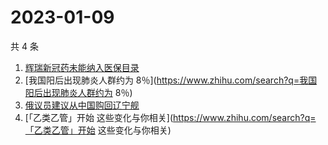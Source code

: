 # 2023-01-09

共 4 条

<!-- BEGIN -->
<!-- 最后更新时间 Mon Jan 09 2023 14:15:42 GMT+0800 (China Standard Time) -->

1. [辉瑞新冠药未能纳入医保目录](https://www.zhihu.com/search?q=辉瑞新冠药未能纳入医保目录)
1. [我国阳后出现肺炎人群约为
   8％](https://www.zhihu.com/search?q=我国阳后出现肺炎人群约为 8％)
1. [俄议员建议从中国购回辽宁舰](https://www.zhihu.com/search?q=俄议员建议从中国购回辽宁舰)
1. [「乙类乙管」开始
   这些变化与你相关](https://www.zhihu.com/search?q=「乙类乙管」开始
   这些变化与你相关)

<!-- END -->
